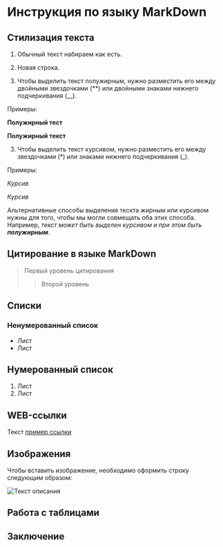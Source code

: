 # Инструкция по языку MarkDown

## Стилизация текста

1. Обычный текст набираем как есть.

2. Новая строка.

2. Чтобы выделить текст полужирным, нужно разместить его между двойными звездочками (**) или двойными знаками нижнего подчеркивания (__).

Примеры:

**Полужирный тест**

__Полужирный текст__

3. Чтобы выделить текст курсивом, нужно разместить его между звездочками (*) или знаками нижнего подчеркивания (_).

Примеры:

*Курсив*

_Курсив_

Альтернативные способы выделения тескта жирным или курсивом нужны для того, чтобы мы могли совмещать оба этих способа. Например, _текст может быть выделен курсивом и при этом быть **полужирным**_.

## Цитирование в языке MarkDown

> Первый уровень цитирования
>> Второй уровень

## Списки

### Ненумерованный список
* Лист
* Лист

## Нумерованный список
1. Лист
2. Лист

## WEB-ссылки
Текст [пример ссылки](https://www.example.com/)

## Изображения
Чтобы вставить изображение, необходимо оформить строку следующим образом:

![Текст описания](1.jpg)

## Работа с таблицами

## Заключение